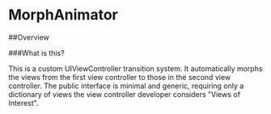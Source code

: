 # MorphAnimator

##Overview

###What is this?

This is a custom UIViewController transition system. It automatically morphs the views from the first view controller to those in the second view controller. The public interface is minimal and generic, requiring only a dictionary of views the view controller developer considers "Views of Interest". 
